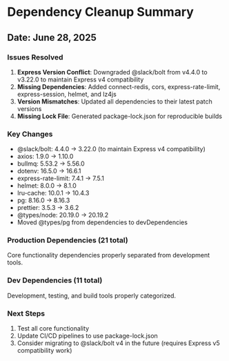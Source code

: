 # Dependency Cleanup Summary

## Date: June 28, 2025

### Issues Resolved
1. **Express Version Conflict**: Downgraded @slack/bolt from v4.4.0 to v3.22.0 to maintain Express v4 compatibility
2. **Missing Dependencies**: Added connect-redis, cors, express-rate-limit, express-session, helmet, and lz4js
3. **Version Mismatches**: Updated all dependencies to their latest patch versions
4. **Missing Lock File**: Generated package-lock.json for reproducible builds

### Key Changes
- @slack/bolt: 4.4.0 → 3.22.0 (to maintain Express v4 compatibility)
- axios: 1.9.0 → 1.10.0
- bullmq: 5.53.2 → 5.56.0
- dotenv: 16.5.0 → 16.6.1
- express-rate-limit: 7.4.1 → 7.5.1
- helmet: 8.0.0 → 8.1.0
- lru-cache: 10.0.1 → 10.4.3
- pg: 8.16.0 → 8.16.3
- prettier: 3.5.3 → 3.6.2
- @types/node: 20.19.0 → 20.19.2
- Moved @types/pg from dependencies to devDependencies

### Production Dependencies (21 total)
Core functionality dependencies properly separated from development tools.

### Dev Dependencies (11 total)
Development, testing, and build tools properly categorized.

### Next Steps
1. Test all core functionality
2. Update CI/CD pipelines to use package-lock.json
3. Consider migrating to @slack/bolt v4 in the future (requires Express v5 compatibility work)